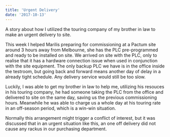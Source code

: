 ```yaml
---
title: 'Urgent Delivery'
date: '2017-10-13'
---
```


A story about how I utilized the touring company of my brother in law to make an urgent delivery to site. 

This week I helped Marilis preparing for commissioning at a Pactum site around 3 hours away from Melbourne, she has the PLC pre-programmed and ready to be installed on site. We arrived on site with the PLC, only to realise that it has a hardware connection issue when used in conjunction with the site equipment. The only backup PLC we have is in the office inside the testroom, but going back and forward means another day of delay in a already tight schedule. Any delivery service would still be too slow.

Luckily, I was able to get my brother in law to help me, utilizing his resouces in his touring company, he had someone taking the PLC from the office and delivered to site on the same day, saving us the previous commissioning hours. Meanwhile he was able to charge us a whole day at his touring rate in an off-season period, which is a win-win situation. 

Normally this arrangement might trigger a conflict of interest, but it was discussed that in an urgent situation like this, an one off delivery did not cause any rackus in our purchasing department. 